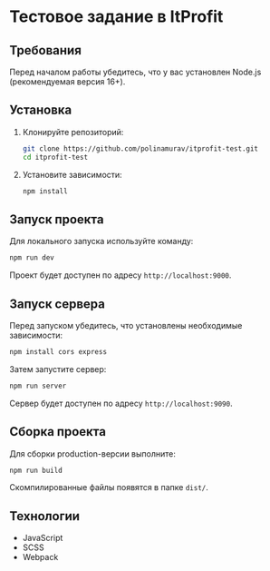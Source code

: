 # Тестовое задание в ItProfit

## Требования
Перед началом работы убедитесь, что у вас установлен Node.js (рекомендуемая версия 16+).

## Установка
1. Клонируйте репозиторий:
   ```sh
   git clone https://github.com/polinamurav/itprofit-test.git
   cd itprofit-test
   ```
2. Установите зависимости:
   ```sh
   npm install
   ```

## Запуск проекта
Для локального запуска используйте команду:
```sh
npm run dev
```
Проект будет доступен по адресу `http://localhost:9000`.

## Запуск сервера
Перед запуском убедитесь, что установлены необходимые зависимости:
```sh
npm install cors express
```
Затем запустите сервер:
```sh
npm run server
```
Сервер будет доступен по адресу `http://localhost:9090`.

## Сборка проекта
Для сборки production-версии выполните:
```sh
npm run build
```
Скомпилированные файлы появятся в папке `dist/`.

## Технологии
- JavaScript
- SCSS
- Webpack
